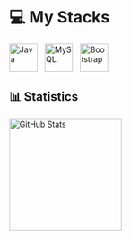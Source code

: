 <h1>💻 My Stacks</h1>
<img
        align="left"
        alt="Java"
        title="Java"
        width="50px"
        style="padding-right: 10px;"
        src="https://cdn.jsdelivr.net/gh/devicons/devicon@latest/icons/java/java-original-wordmark.svg"
/>

<img
        align="left"
        alt="MySQL"
        title="MySQL"
        width="50px"
        style="padding-right: 10px;"
        src="https://cdn.jsdelivr.net/gh/devicons/devicon@latest/icons/mysql/mysql-original-wordmark.svg"
/>

<img
        align="left"
        alt="Bootstrap"
        title="Bootstrap"
        width="50px"
        style="padding-right: 10px;"
        src="https://cdn.jsdelivr.net/gh/devicons/devicon@latest/icons/bootstrap/bootstrap-original-wordmark.svg"
/>

<br/>
<br/>
<br/>

<h2>📊 Statistics</h2>
<p>
    <img
            align="left"
            alt="GitHub Stats"
            height="200"
            style="padding-right: 10px;"
            src="https://github-readme-stats.vercel.app/api?username=ChristianIwahashi&show_icons=true&theme=tokyonight&include_all_commits=true"
    />
</p>
